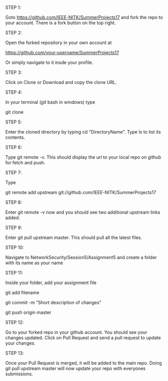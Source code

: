 STEP 1:

Goto https://github.com/IEEE-NITK/SummerProjects17 and fork the repo to your account. There is a fork button on the top right.

STEP 2:

Open the forked repository in your own account at

https://github.com/your-username/SummerProjects17

Or simply navigate to it insde your profile.

STEP 3:

Click on Clone or Download and copy the clone URL.

STEP 4:

In your terminal (git bash in windows) type

git clone <paste-url>

STEP 5:

Enter the cloned directory by typing cd "DirectoryName". Type ls to list its contents.

STEP 6:

Type git remote -v. This should display the url to your local repo on github for fetch and push.

STEP 7:

Type

git remote add upstream git://github.com/IEEE-NITK/SummerProjects17

STEP 8:

Enter git remote -v now and you should see two additional upstream links added.

STEP 9:

Enter git pull upstream master. This should pull all the latest files.

STEP 10:

Navigate to NetworkSecurity/Session5/Assignment5 and create a folder with its name as your name

STEP 11:
 
Inside your folder, add your assignment file

git add filename

git commit -m "Short description of changes"

git push origin master

STEP 12:

Go to your forked repo in your github account. You should see your changes updated. Click on Pull Request and send a pull request to update your changes.

STEP 13:

Once your Pull Request is merged, it will be added to the main repo. Doing git pull upstream master will now update your repo with everyones submissions.

